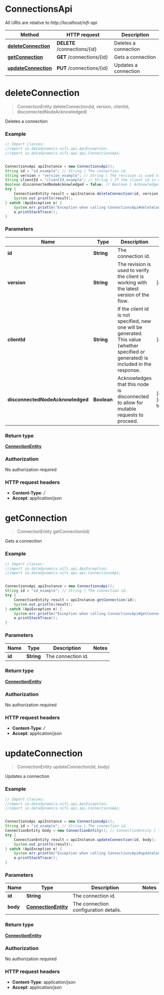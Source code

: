# ConnectionsApi

All URIs are relative to *http://localhost/nifi-api*

Method | HTTP request | Description
------------- | ------------- | -------------
[**deleteConnection**](ConnectionsApi.md#deleteConnection) | **DELETE** /connections/{id} | Deletes a connection
[**getConnection**](ConnectionsApi.md#getConnection) | **GET** /connections/{id} | Gets a connection
[**updateConnection**](ConnectionsApi.md#updateConnection) | **PUT** /connections/{id} | Updates a connection


<a name="deleteConnection"></a>
# **deleteConnection**
> ConnectionEntity deleteConnection(id, version, clientId, disconnectedNodeAcknowledged)

Deletes a connection



### Example
```java
// Import classes:
//import io.datadynamics.nifi.api.ApiException;
//import io.datadynamics.nifi.api.api.ConnectionsApi;


ConnectionsApi apiInstance = new ConnectionsApi();
String id = "id_example"; // String | The connection id.
String version = "version_example"; // String | The revision is used to verify the client is working with the latest version of the flow.
String clientId = "clientId_example"; // String | If the client id is not specified, new one will be generated. This value (whether specified or generated) is included in the response.
Boolean disconnectedNodeAcknowledged = false; // Boolean | Acknowledges that this node is disconnected to allow for mutable requests to proceed.
try {
    ConnectionEntity result = apiInstance.deleteConnection(id, version, clientId, disconnectedNodeAcknowledged);
    System.out.println(result);
} catch (ApiException e) {
    System.err.println("Exception when calling ConnectionsApi#deleteConnection");
    e.printStackTrace();
}
```

### Parameters

Name | Type | Description  | Notes
------------- | ------------- | ------------- | -------------
 **id** | **String**| The connection id. |
 **version** | **String**| The revision is used to verify the client is working with the latest version of the flow. | [optional]
 **clientId** | **String**| If the client id is not specified, new one will be generated. This value (whether specified or generated) is included in the response. | [optional]
 **disconnectedNodeAcknowledged** | **Boolean**| Acknowledges that this node is disconnected to allow for mutable requests to proceed. | [optional] [default to false]

### Return type

[**ConnectionEntity**](ConnectionEntity.md)

### Authorization

No authorization required

### HTTP request headers

 - **Content-Type**: */*
 - **Accept**: application/json

<a name="getConnection"></a>
# **getConnection**
> ConnectionEntity getConnection(id)

Gets a connection



### Example
```java
// Import classes:
//import io.datadynamics.nifi.api.ApiException;
//import io.datadynamics.nifi.api.api.ConnectionsApi;


ConnectionsApi apiInstance = new ConnectionsApi();
String id = "id_example"; // String | The connection id.
try {
    ConnectionEntity result = apiInstance.getConnection(id);
    System.out.println(result);
} catch (ApiException e) {
    System.err.println("Exception when calling ConnectionsApi#getConnection");
    e.printStackTrace();
}
```

### Parameters

Name | Type | Description  | Notes
------------- | ------------- | ------------- | -------------
 **id** | **String**| The connection id. |

### Return type

[**ConnectionEntity**](ConnectionEntity.md)

### Authorization

No authorization required

### HTTP request headers

 - **Content-Type**: */*
 - **Accept**: application/json

<a name="updateConnection"></a>
# **updateConnection**
> ConnectionEntity updateConnection(id, body)

Updates a connection



### Example
```java
// Import classes:
//import io.datadynamics.nifi.api.ApiException;
//import io.datadynamics.nifi.api.api.ConnectionsApi;


ConnectionsApi apiInstance = new ConnectionsApi();
String id = "id_example"; // String | The connection id.
ConnectionEntity body = new ConnectionEntity(); // ConnectionEntity | The connection configuration details.
try {
    ConnectionEntity result = apiInstance.updateConnection(id, body);
    System.out.println(result);
} catch (ApiException e) {
    System.err.println("Exception when calling ConnectionsApi#updateConnection");
    e.printStackTrace();
}
```

### Parameters

Name | Type | Description  | Notes
------------- | ------------- | ------------- | -------------
 **id** | **String**| The connection id. |
 **body** | [**ConnectionEntity**](ConnectionEntity.md)| The connection configuration details. |

### Return type

[**ConnectionEntity**](ConnectionEntity.md)

### Authorization

No authorization required

### HTTP request headers

 - **Content-Type**: application/json
 - **Accept**: application/json

